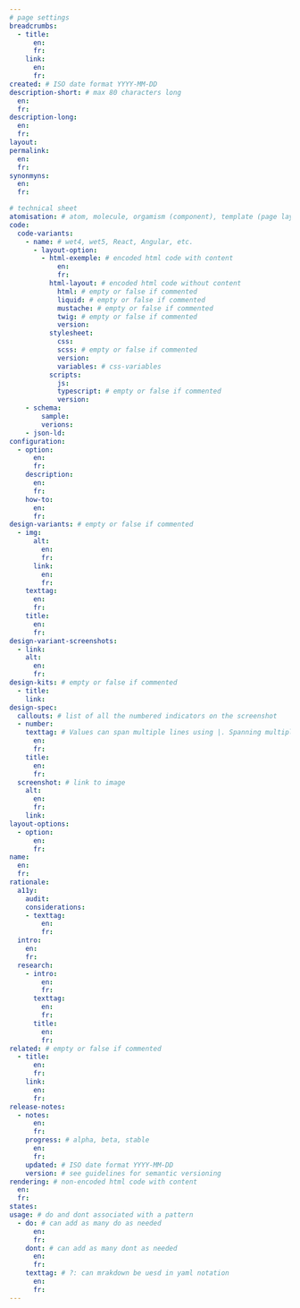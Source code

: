```yaml
---
# page settings
breadcrumbs:
  - title:
      en:
      fr:
    link:
      en:
      fr:
created: # ISO date format YYYY-MM-DD
description-short: # max 80 characters long
  en:
  fr:
description-long:
  en:
  fr:
layout:
permalink:
  en:
  fr:
synonmyns:
  en:
  fr:

# technical sheet
atomisation: # atom, molecule, orgamism (component), template (page layout), page, style, practice (design pattern), behaviour
code:
  code-variants:
    - name: # wet4, wet5, React, Angular, etc.
      - layout-option:
        - html-exemple: # encoded html code with content
            en:
            fr:
          html-layout: # encoded html code without content
            html: # empty or false if commented
            liquid: # empty or false if commented
            mustache: # empty or false if commented
            twig: # empty or false if commented
            version:
          stylesheet:
            css:
            scss: # empty or false if commented
            version:
            variables: # css-variables
          scripts:
            js:
            typescript: # empty or false if commented
            version:
    - schema:
        sample:
        verions:
    - json-ld:
configuration:
  - option:
      en:
      fr:
    description:
      en:
      fr:
    how-to:
      en:
      fr:
design-variants: # empty or false if commented
  - img:
      alt:
        en:
        fr:
      link:
        en:
        fr:
    texttag:
      en:
      fr:
    title:
      en:
      fr:
design-variant-screenshots:
  - link:
    alt:
      en:
      fr:
design-kits: # empty or false if commented
  - title:
    link:
design-spec:
  callouts: # list of all the numbered indicators on the screenshot
  - number:
    texttag: # Values can span multiple lines using |. Spanning multiple lines using a “Literal Block Scalar” | will include the newlines and any trailing spaces.
      en:
      fr:
    title:
      en:
      fr:
  screenshot: # link to image
    alt:
      en:
      fr:
    link:
layout-options:
  - option:
      en:
      fr:
name:
  en:
  fr:
rationale:
  a11y:
    audit:
    considerations:
    - texttag:
        en:
        fr:
  intro:
    en:
    fr:
  research:
    - intro:
        en:
        fr:
      texttag:
        en:
        fr:
      title:
        en:
        fr:
related: # empty or false if commented
  - title:
      en:
      fr:
    link:
      en:
      fr:
release-notes:
  - notes:
      en:
      fr:
    progress: # alpha, beta, stable
      en:
      fr:
    updated: # ISO date format YYYY-MM-DD
    version: # see guidelines for semantic versioning
rendering: # non-encoded html code with content
  en:
  fr:
states:
usage: # do and dont associated with a pattern
  - do: # can add as many do as needed
      en:
      fr:
    dont: # can add as many dont as needed
      en:
      fr:
    texttag: # ?: can mrakdown be uesd in yaml notation
      en:
      fr:
---
```

